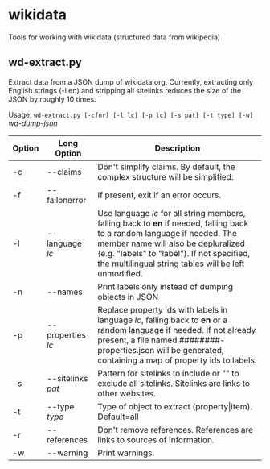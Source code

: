 # wikidata
Tools for working with wikidata (structured data from wikipedia)

## wd-extract.py

Extract data from a JSON dump of wikidata.org. Currently, extracting only English strings (-l en) and stripping all sitelinks reduces the size of the JSON by roughly 10 times.

Usage: `wd-extract.py [-cfnr] [-l lc] [-p lc] [-s pat] [-t type] [-w]` *wd-dump-json*

| Option | Long Option | Description |
| --- | --- | --- |
| -c | --claims        | Don't simplify claims. By default, the complex structure will be simplified. |
| -f | --failonerror  | If present, exit if an error occurs. |
| -l | --language *lc*   | Use language *lc* for all string members, falling back to **en** if needed, falling back to a random language if needed. The member name will also be depluralized (e.g. "labels" to "label"). If not specified, the multilingual string tables will be left unmodified. |
| -n | --names         | Print labels only instead of dumping objects in JSON |
| -p | --properties *lc* | Replace property ids with labels in language *lc*, falling back to **en** or a random language if needed. If not already present, a file named ########-properties.json will be generated, containing a map of property ids to labels. |
| -s | --sitelinks *pat* | Pattern for sitelinks to include or "" to exclude all sitelinks. Sitelinks are links to other websites. |
| -t | --type *type*     | Type of object to extract (property\|item). Default=all |
| -r | --references    | Don't remove references. References are links to sources of information. |
| -w | --warning       | Print warnings. |
